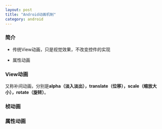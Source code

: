 ```yaml
---
layout: post
title: "Android动画机制"
category: android
---
```


### 简介

- 传统View动画，只是视觉效果，不改变控件的实现

- 属性动画

### View动画 

又称补间动画，分别是**alpha（淡入淡出），translate（位移），scale（缩放大小），rotate（旋转）**。



### 桢动画

### 属性动画
